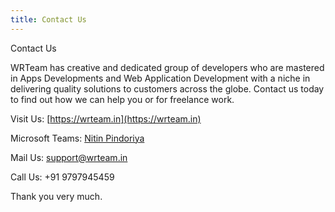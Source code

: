 ```yaml
---
title: Contact Us
---
```


Contact Us

WRTeam has creative and dedicated group of developers who are mastered in Apps Developments and Web Application Development with a niche in delivering quality solutions to customers across the globe. Contact us today to find out how we can help you or for freelance work.

Visit Us: [https://wrteam.in](https://wrteam.in)

Microsoft Teams: [Nitin Pindoriya](https://teams.live.com/l/invite/FEAwjDjvmxCsgSWYgM)

Mail Us: support@wrteam.in

Call Us: +91 9797945459

Thank you very much. 
